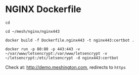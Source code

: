 # NGINX Dockerfile

`cd`

`cd ~/mesh/nginx/nginx443`

`docker build -f Dockerfile.nginx443 -t nginx443:certbot .`

`docker run -p 80:80 -p 443:443 -v ~/var/www/letsencrypt:/var/www/letsencrypt -v ~/letsencrypt:/etc/letsencrypt -d nginx443:certbot`

Check at: http://demo.meshington.com, redirects to `https`
